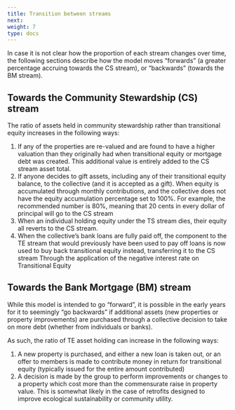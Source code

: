 ```yaml
---
title: Transition between streams
next: 
weight: 7
type: docs
---
```


In case it is not clear how the proportion of each stream changes over time, the following sections describe how the model moves “forwards” (a greater percentage accruing towards the CS stream), or “backwards” (towards the BM stream).

## Towards the Community Stewardship (CS) stream

The ratio of assets held in community stewardship rather than transitional equity increases in the following ways:

1. If any of the properties are re-valued and are found to have a higher valuation than they originally had when transitional equity or mortgage debt was created. This additional value is entirely added to the CS stream asset total.
2. If anyone decides to gift assets, including any of their transitional equity balance, to the collective (and it is accepted as a gift).
When equity is accumulated through monthly contributions, and the collective does not have the equity accumulation percentage set to 100%. For example, the recommended number is 80%, meaning that 20 cents in every dollar of principal will go to the CS stream
3. When an individual holding equity under the TS stream dies, their equity all reverts to the CS stream.
4. When the collective’s bank loans are fully paid off, the component to the TE stream that would previously have been used to pay off loans is now used to buy back transitional equity instead, transferring it to the CS stream
Through the application of the negative interest rate on Transitional Equity

## Towards the Bank Mortgage (BM) stream

While this model is intended to go “forward”, it is possible in the early years for it to seemingly “go backwards” if additional assets (new properties or property improvements) are purchased through a collective decision to take on more debt (whether from individuals or banks).

As such, the ratio of TE asset holding can increase in the following ways:

1. A new property is purchased, and either a new loan is taken out, or an offer to members is made to contribute money in return for transitional equity (typically issued for the entire amount contributed)
2. A decision is made by the group to perform improvements or changes to a property which cost more than the commensurate raise in property value. This is somewhat likely in the case of retrofits designed to improve ecological sustainability or community utility.
